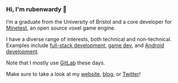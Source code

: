 ### Hi, I'm rubenwardy 👋

I’m a graduate from the University of Bristol and a core developer for [Minetest](https://www.minetest.net/), an open source voxel game engine.

I have a diverse range of interests, both technical and non-technical.
Examples include [full-stack development](https://content.minetest.net/), [game dev](https://rubenwardy.com/rvwp/),
and [Android development](https://gitlab.com/rubenwardy/forummate).

Note that I mostly use [GitLab](https://gitlab.com/rubenwardy/) these days.

Make sure to take a look at my [website](https://rubenwardy.com/), [blog](https://blog.rubenwardy.com), or [Twitter](https://twitter.com/rubenwardy)!
